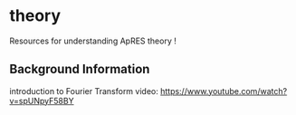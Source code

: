 # theory
Resources for understanding ApRES theory !

## Background Information
introduction to Fourier Transform video: https://www.youtube.com/watch?v=spUNpyF58BY
